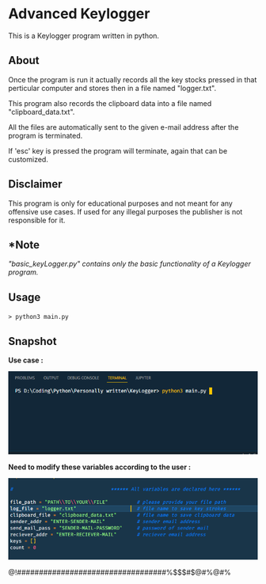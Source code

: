 
# Advanced Keylogger


This is a Keylogger program written in python.

## About

Once the program is run it actually records all the key stocks pressed in that perticular computer and stores then in a file named "logger.txt".

This program also records the clipboard data into a file named "clipboard_data.txt".

All the files are automatically sent to the given e-mail address after the program is terminated.

If 'esc' key is pressed the program will terminate, again that can be customized.

## Disclaimer 

This program is only for educational purposes and not meant for any offensive use cases.
If used for any illegal purposes the publisher is not responsible for it.

## *Note 

*"basic_keyLogger.py" contains only the basic functionality of a Keylogger program.*

## Usage


`> python3 main.py`









## Snapshot

**Use case :**

![App Screenshot](https://github.com/Animesh-Maji/python-scripts/blob/master/KeyLogger/img/usage.png?raw=true)

**Need to modify these variables according to the user :**

![App Screenshot](https://github.com/Animesh-Maji/python-scripts/blob/master/KeyLogger/img/modify.png?raw=true)


@!##################################%$$$#$@#%$%#$@#%
 
